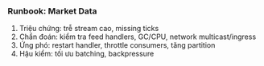 ### Runbook: Market Data

1) Triệu chứng: trễ stream cao, missing ticks
2) Chẩn đoán: kiểm tra feed handlers, GC/CPU, network multicast/ingress
3) Ứng phó: restart handler, throttle consumers, tăng partition
4) Hậu kiểm: tối ưu batching, backpressure


